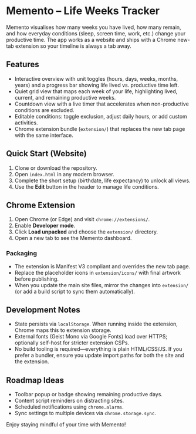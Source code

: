 # Memento – Life Weeks Tracker

Memento visualises how many weeks you have lived, how many remain, and how everyday conditions (sleep, screen time, work, etc.) change your productive time. The app works as a website and ships with a Chrome new-tab extension so your timeline is always a tab away.

## Features
- Interactive overview with unit toggles (hours, days, weeks, months, years) and a progress bar showing life lived vs. productive time left.
- Quiet grid view that maps each week of your life, highlighting lived, current, and remaining productive weeks.
- Countdown view with a live timer that accelerates when non-productive conditions are excluded.
- Editable conditions: toggle exclusion, adjust daily hours, or add custom activities.
- Chrome extension bundle (`extension/`) that replaces the new tab page with the same interface.

## Quick Start (Website)
1. Clone or download the repository.
2. Open `index.html` in any modern browser.
3. Complete the short setup (birthdate, life expectancy) to unlock all views.
4. Use the **Edit** button in the header to manage life conditions.

## Chrome Extension
1. Open Chrome (or Edge) and visit `chrome://extensions/`.
2. Enable **Developer mode**.
3. Click **Load unpacked** and choose the `extension/` directory.
4. Open a new tab to see the Memento dashboard.

### Packaging
- The extension is Manifest V3 compliant and overrides the new tab page.
- Replace the placeholder icons in `extension/icons/` with final artwork before publishing.
- When you update the main site files, mirror the changes into `extension/` (or add a build script to sync them automatically).

## Development Notes
- State persists via `localStorage`. When running inside the extension, Chrome maps this to extension storage.
- External fonts (Geist Mono via Google Fonts) load over HTTPS; optionally self-host for stricter extension CSPs.
- No build tooling is required—everything is plain HTML/CSS/JS. If you prefer a bundler, ensure you update import paths for both the site and the extension.

## Roadmap Ideas
- Toolbar popup or badge showing remaining productive days.
- Content script reminders on distracting sites.
- Scheduled notifications using `chrome.alarms`.
- Sync settings to multiple devices via `chrome.storage.sync`.

Enjoy staying mindful of your time with Memento!
